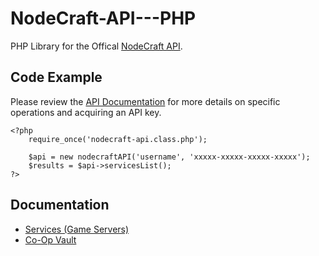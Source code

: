 NodeCraft-API---PHP
===================

PHP Library for the Offical [NodeCraft API](http://developers.nodecraft.com).


Code Example
----
Please review the [API Documentation](http://developers.nodecraft.com) for more details on specific operations and acquiring an API key.
```
<?php
	require_once('nodecraft-api.class.php');

	$api = new nodecraftAPI('username', 'xxxxx-xxxxx-xxxxx-xxxxx');
	$results = $api->servicesList();
?>
```

Documentation
----
* [Services (Game Servers)](https://github.com/nodecraft/NodeCraft-API---PHP/wiki/Services-(Game-Servers))
* [Co-Op Vault](https://github.com/nodecraft/NodeCraft-API---PHP/wiki/Co-Op-Vault)
